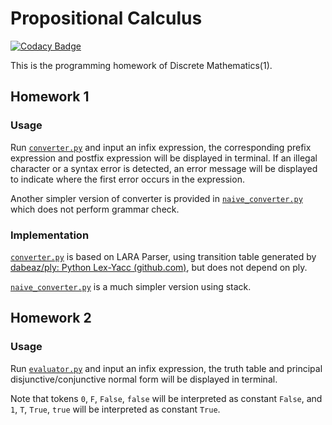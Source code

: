 # Propositional Calculus

[![Codacy Badge](https://api.codacy.com/project/badge/Grade/b465c330d4434b29a907e6a868e4c813)](https://app.codacy.com/gh/liblaf/propositional-calculus?utm_source=github.com&utm_medium=referral&utm_content=liblaf/propositional-calculus&utm_campaign=Badge_Grade_Settings)

This is the programming homework of Discrete Mathematics(1).

## Homework 1

### Usage

Run [`converter.py`](https://github.com/godvix/propositional-calculus/blob/master/converter.py) and input an infix expression, the corresponding prefix expression and postfix expression will be displayed in terminal. If an illegal character or a syntax error is detected, an error message will be displayed to indicate where the first error occurs in the expression.

Another simpler version of converter is provided in [`naive_converter.py`](https://github.com/godvix/propositional-calculus/blob/master/naive_converter.py) which does not perform grammar check.

### Implementation

[`converter.py`](https://github.com/godvix/propositional-calculus/blob/master/converter.py) is based on LARA Parser, using transition table generated by [dabeaz/ply: Python Lex-Yacc (github.com)](https://github.com/dabeaz/ply), but does not depend on ply.

[`naive_converter.py`](https://github.com/godvix/propositional-calculus/blob/master/naive_converter.py) is a much simpler version using stack.

## Homework 2

### Usage

Run [`evaluator.py`](https://github.com/godvix/propositional-calculus/blob/master/evaluator.py) and input an infix expression, the truth table and principal disjunctive/conjunctive normal form will be displayed in terminal.

Note that tokens `0`, `F`, `False`, `false` will be interpreted as constant `False`, and `1`, `T`, `True`, `true` will be interpreted as constant `True`.

